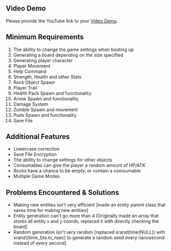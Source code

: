 ## Video Demo

Please provide the YouTube link to your [Video Demo](https://youtu.be/VUp5lVEKP1A).

## Minimum Requirements

1. The ability to change the game settings when booting up
2. Generating a board depending on the size specified
3. Generating player character
4. Player Movement
5. Help Command
6. Strength, Health and other Stats
7. Rock Object Spawn
8. Player Trail
9. Health Pack Spawn and functionality
10. Arrow Spawn and functionality
11. Damage System
12. Zombie Spawn and movement
13. Pods Spawn and functionality
14. Save File

## Additional Features

- Lowercase correction
- Save File Encryption
- The ability to change settings for other objects
- Consumables can give the player a random amount of HP/ATK
- Rocks have a chance to be empty, or contain a comsumable
- Multiple Game Modes

## Problems Encountered & Solutions

- Making new entities isn't very efficient [made an entity parent class that saves time for making new entities]
- Entity generation can't go more than 4 [Originally made an array that stores all entity x and y coords, replaced it with directly checking the board]
- Random generation isn't very random [replaced srand(time(NULL)) with srand((time_t)ts.tv_nsec) to generate a random seed every nanosecond instead of every second]